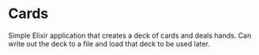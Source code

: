 # Cards

Simple Elixir application that creates a deck of cards and deals hands. Can write out the deck to a file and load that deck to be used later.

